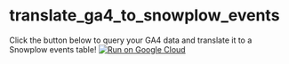 # translate_ga4_to_snowplow_events
Click the button below to query your GA4 data and translate it to a Snowplow events table!
[![Run on Google Cloud](https://deploy.cloud.run/button.svg)](https://deploy.cloud.run)